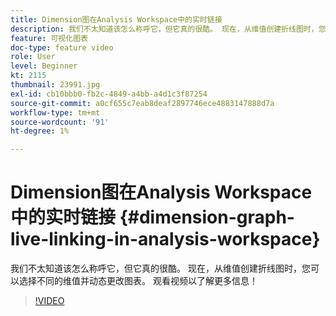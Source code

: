 ```yaml
---
title: Dimension图在Analysis Workspace中的实时链接
description: 我们不太知道该怎么称呼它，但它真的很酷。 现在，从维值创建折线图时，您可以选择不同的维值并动态更改图表。 观看视频以了解更多信息！
feature: 可视化图表
doc-type: feature video
role: User
level: Beginner
kt: 2115
thumbnail: 23991.jpg
exl-id: cb10bbb0-fb2c-4849-a4bb-a4d1c3f87254
source-git-commit: a0cf655c7eab8deaf2897746ece4883147888d7a
workflow-type: tm+mt
source-wordcount: '91'
ht-degree: 1%

---
```


# Dimension图在Analysis Workspace中的实时链接 {#dimension-graph-live-linking-in-analysis-workspace}

我们不太知道该怎么称呼它，但它真的很酷。 现在，从维值创建折线图时，您可以选择不同的维值并动态更改图表。 观看视频以了解更多信息！

>[!VIDEO](https://video.tv.adobe.com/v/23991/?quality=12)
